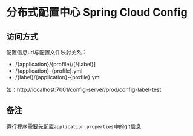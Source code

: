 # 分布式配置中心 Spring Cloud Config

## 访问方式

配置信息url与配置文件映射关系：

- /{application}/{profile}/[/{label}]
- /{application}-{profile}.yml
- /{label}/{application}-{profile}.yml


如：http://localhost:7001/config-server/prod/config-label-test

## 备注

运行程序需要先配置`application.properties`中的git信息